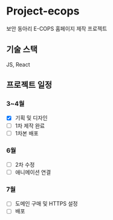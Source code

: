 # Project-ecops
보안 동아리 E-COPS 홈페이지 제작 프로젝트

## 기술 스택
JS, React

## 프로젝트 일정
### 3~4월
- [x] 기획 및 디자인
- [ ] 1차 제작 완료
- [ ] 1차본 배포

### 6월
- [ ] 2차 수정
- [ ] 애니메이션 연결

### 7월
- [ ] 도메인 구매 및 HTTPS 설정
- [ ] 배포
